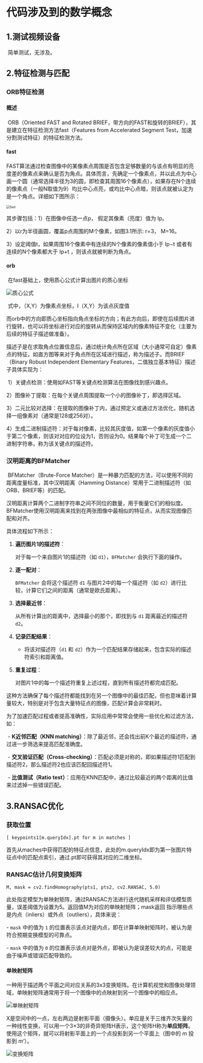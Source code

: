 # 代码涉及到的数学概念

## 1.测试视频设备

​	简单测试，无涉及。

## 2.特征检测与匹配

### ORB特征检测

#### 概述

​	ORB（Oriented FAST and Rotated BRIEF，带方向的FAST和旋转的BRIEF），其是建立在特征检测方法fast（Features from Accelerated Segment Test，加速分割测试特征）的特征检测方法。

#### fast

​	FAST算法通过检查图像中的某像素点周围是否包含足够数量的与该点有明显的亮度差的像素点来确认是否为角点。具体而言，先确定一个像素点，并以此点为中心画一个圆（通常选择半径为3的圆，即检查其周围16个像素点），如果存在N个连续的像素点（一般N取值为9）均比中心点亮，或均比中心点暗，则该点就被认定为是一个角点。详细如下图所示：

<img src="D:\postgraduate\长期事件\可累计的技能\手搭SLAM\image\Fast角点.jpg" alt="fast" style="zoom:60%;" />

其步骤包括：1）在图像中任选一点p， 假定其像素（亮度）值为 Ip。

 2）以r为半径画圆，覆盖p点周围的M个像素，如图3.1所示: r=3， M=16。

 3）设定阈值t，如果周围16个像素中有连续的N个像素的像素值小于 Ip−t 或者有连续的N个像素都大于 Ip+t ，则该点就被判断为角点。

#### orb

​	在fast基础上，使用质心公式计算出图片的质心坐标

![质心公式](D:\postgraduate\长期事件\可累计的技能\手搭SLAM\image\质心公式.png)

​	式中，（X,Y）为像素点坐标，I（X,Y）为该点灰度值

​	而orb中的方向即质心坐标指向角点坐标的方向；有此方向后，即使在后续图片进行旋转，也可以将坐标进行对应的旋转从而保持区域内的像素特征不变化（主要为后续的特征子描述做准备）。

​	描述子是在求取角点位置信息后，通过统计角点所在区域（大小通常可自定）像素点的特征，如直方图等来对于角点所在区域进行描述，称为描述子。而BRIEF（Binary Robust Independent Elementary Features，二值独立基本特征）描述子具体实现为：

​	1）关键点检测：使用如FAST等关键点检测算法在图像找到感兴趣点。

​	2）图像补丁提取：在每个关键点周围提取一个小的图像补丁，即选择区域。

​	3）二元比较对选择：在提取的图像补丁内，通过预定义或通过方法优化，随机选择一组像素对（通常是128或256对）。

​	4）生成二进制描述符：对于每对像素，比较其灰度值，如第一个像素的灰度值小于第二个像素，则该对对应的位设为1，否则设为0。结果每个补丁可生成一个二进制字符串，称为该关键点的描述符。

### 汉明距离的BFMatcher

​	BFMatcher（Brute-Force Matcher）是一种暴力匹配的方法，可以使用不同的距离度量标准，其中汉明距离（Hamming Distance）常用于二进制描述符（如ORB、BRIEF等）的匹配。

​	汉明距离计算两个二进制字符串之间不同位的数量，用于衡量它们的相似度。BFMatcher使用汉明距离来找到在两张图像中最相似的特征点，从而实现图像匹配和对齐。

具体流程如下所示：

1. **遍历图片1的描述符**：

   对于每一个来自图片1的描述符（如 `d1`），`BFMatcher` 会执行下面的操作。

2. **逐一配对**：   

    `BFMatcher` 会将这个描述符 `d1` 与图片2中的每一个描述符（如 `d2`）进行比较，计算它们之间的距离（通常是欧氏距离）。

3. **选择最近邻**：  

   从所有计算出的距离中，选择最小的那个，即找到与 `d1` 距离最近的描述符 `d2`。

4. **记录匹配结果**：

      - 将该对描述符（`d1` 和 `d2`）作为一个匹配结果存储起来，包含实际的描述符索引和距离值。

5. **重复过程**： 

      对图片1中的每一个描述符重复上述过程，直到所有描述符都完成匹配。

​    这种方法确保了每个描述符都能找到在另一个图像中的最佳匹配，但也意味着计算量较大，特别是对于包含大量特征点的图像，匹配计算会非常耗时。

​    为了加速匹配过程或者提高准确性，实际应用中常常会使用一些优化和过滤方法，如：

​    \- **K近邻匹配（KNN matching）**：除了最近邻，还会找出前K个最近的描述符，通过进一步筛选来提高匹配准确度。

​    \- **交叉验证匹配（Cross-checking）**：匹配必须是对称的，即如果描述符1匹配到描述符2，那么描述符2也应该匹配回描述符1。

​    \- **比值测试（Ratio test）**：应用在KNN匹配中，通过比较最近的两个距离的比值来过滤掉一些错误匹配。

## 3.RANSAC优化

### 获取位置

```
[ keypoints1[m.queryIdx].pt for m in matches ]
```

​	首先从maches中获得匹配的特征点信息，此处的m.queryIdx即为第一张图片特征点中的匹配点索引，通过.pt即可获得其对应的二维坐标。

### RANSAC估计几何变换矩阵

```
M, mask = cv2.findHomography(pts1, pts2, cv2.RANSAC, 5.0)
```

​	此处指定模型为单映射矩阵，通过RANSAC方法进行迭代随机采样和评估模型质量，误差阈值为设置为5。返回值M为对应的单映射矩阵；mask返回 指示哪些点是内点（inliers）或外点（outliers），具体来说：

\- `mask` 中的值为 `1` 的位置表示该点对是内点，即在计算单映射矩阵时，被认为是符合预期变换模型的可靠点。

\- `mask` 中的值为 `0` 的位置表示该点对是外点，即被认为是误差较大的点，可能是由于噪声或错误匹配导致的。

#### 单映射矩阵

​	一种用于描述两个平面之间对应关系的3x3变换矩阵。在计算机视觉和图像处理领域，单映射矩阵通常用于将一个图像中的点映射到另一个图像中的相应点。

![单映射矩阵](D:\postgraduate\长期事件\可累计的技能\手搭SLAM\image\单映射矩阵.jpg)

​	X是空间中的一点，左右两边是射影平面（摄像头）。单应是关于三维齐次矢量的一种线性变换，可以用一个3×3的非奇异矩阵H表示，这个矩阵H称为**单应矩阵**。使用这个矩阵，就可以将射影平面上的一个点投影到另一个平面上（图中的 *m* 投影到 *m‘*）。

![变换矩阵](D:\postgraduate\长期事件\可累计的技能\手搭SLAM\image\变换矩阵.jpg)

​	